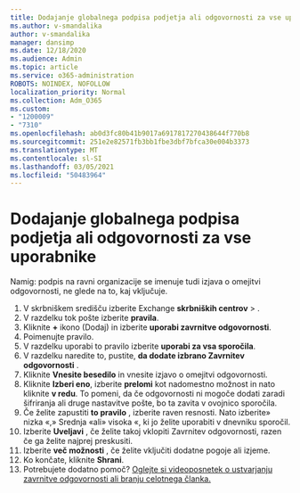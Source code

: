 ```yaml
---
title: Dodajanje globalnega podpisa podjetja ali odgovornosti za vse uporabnike
ms.author: v-smandalika
author: v-smandalika
manager: dansimp
ms.date: 12/18/2020
ms.audience: Admin
ms.topic: article
ms.service: o365-administration
ROBOTS: NOINDEX, NOFOLLOW
localization_priority: Normal
ms.collection: Adm_O365
ms.custom:
- "1200009"
- "7310"
ms.openlocfilehash: ab0d3fc80b41b9017a6917817270438644f770b8
ms.sourcegitcommit: 251e2e82571fb3bb1fbe3dbf7bfca30e004b3373
ms.translationtype: MT
ms.contentlocale: sl-SI
ms.lasthandoff: 03/05/2021
ms.locfileid: "50483964"
---
```

# <a name="add-a-global-company-signature-or-disclaimer-for-all-users"></a>Dodajanje globalnega podpisa podjetja ali odgovornosti za vse uporabnike

Namig: podpis na ravni organizacije se imenuje tudi izjava o omejitvi odgovornosti, ne glede na to, kaj vključuje.

1. V skrbniškem središču izberite Exchange **skrbniških centrov**  >  .
2. V razdelku tok pošte izberite **pravila**.
3. Kliknite **+** ikono (Dodaj) in izberite **uporabi zavrnitve odgovornosti**.
4. Poimenujte pravilo.
5. V razdelku uporabi to pravilo izberite **uporabi za vsa sporočila**.
6. V razdelku naredite to, pustite, **da dodate izbrano Zavrnitev odgovornosti** .
7. Kliknite **Vnesite besedilo** in vnesite izjavo o omejitvi odgovornosti.
8. Kliknite **Izberi eno**, izberite **prelomi** kot nadomestno možnost in nato kliknite **v redu**. To pomeni, da če odgovornosti ni mogoče dodati zaradi šifriranja ali druge nastavitve pošte, bo ta zavita v ovojnico sporočila.
9. Če želite zapustiti **to pravilo** , izberite raven resnosti. Nato izberite» nizka «,» Srednja «ali» visoka «, ki jo želite uporabiti v dnevniku sporočil.
10. Izberite **Uveljavi** , če želite takoj vklopiti Zavrnitev odgovornosti, razen če ga želite najprej preskusiti.
11. Izberite **več možnosti** , če želite vključiti dodatne pogoje ali izjeme.
12. Ko končate, kliknite **Shrani**.
13. Potrebujete dodatno pomoč? [Oglejte si videoposnetek o ustvarjanju zavrnitve odgovornosti ali branju celotnega članka.](https://support.office.com/article/2d75860f-c527-4352-a7f6-73eba54c0c72?wt.mc_id=Chat_GlobalSignature)